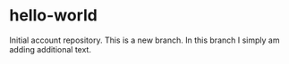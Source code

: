 # hello-world
Initial account repository.
This is a new branch. In this branch I simply am adding additional text.
